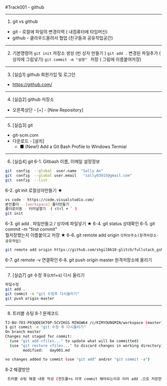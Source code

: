 #Track001 -  github

---
1. git  vs  github
- git - 로컬에 파일의 변경이력 ( 내컴퓨터에 타임머신)
- github - 클라우드올려서 협업 (친구들과 공유작업공간)

---
2. 기본명령어
   `git init`  저장소 생성   (빈 상자 만들기 )
   `git add .`  변경된 파일추가 ( 상자에 그림넣기)
   `git commit -m "설명" `  저장 ( 그림에 이름붙여저장)

---
3. [실습1] github 회원가입 및 로그인
 -  https://github.com/

---
4. [실습2] github 저장소
-  오른쪽상단 - [+] - [New Repository]

---
5. [실습3] git
- git-scm.com
- 다운로드 - [설치] 
   - ■ (New!) Add a Git Bash Profile to Windows Termial

---
6. [실습4] git 
6-1.  Gitbash   이름, 이메일 설정정보 
```bash
git  config  --global  user.name  "Sally An"
git  config  --global user.email   "sally03915@gmail.com"
git  config  --list
```
6-2.  git init    로컬상자만들기 ★
```bash
vs code - https://code.visualstudio.com/
본인폴더 - [workspace] 폴더만들기
폴더로이동 - 터미널열기  ( ctrl + ` )
git init 
```
6-3.  git add .  파일만들고 / 상자에 파일넣기  ★
6-4.  git status  상태확인
6-5.  git commit  -m "first commit"  
   뭘저장했는지 이름붙이고 저장  ★
6-6.  git  remote  add  origin   `깃허브주소(원격저장소-공유작업)`
```bash
git remote add origin https://github.com/shgil0618-glitch/fullstack_gsh.git 
```
6-7.  git  remote  -v  연결확인
6-8.  git  push origin master   원격저장소에 올리기

---
7. [실습7] git 수정 후(ctrl+s) 다시 올리기
```bash
파일수정
git add .
git commit -m "git 수정후 다시올리기"
git push origin master
```

---
8. 트러블 슈팅
8-1 문제코드
```bash
TJ-BU-703-P03@DESKTOP-5CVIKGS MINGW64 /c/KIMYOUNGMIN/workspace (master)
$ git commit -m "git 수정 후 다시올리기"
On branch master
Changes not staged for commit:
  (use "git add <file>..." to update what will be committed)
  (use "git restore <file>..." to discard changes in working directory)       
        modified:   day001.md

no changes added to commit (use "git add" and/or "git commit -a")
```

8-2 해결방안
```bash
 트러블 슈팅 해결 내용 작성 (컨트롤+s 이후 commit 해야되는이유 이미 add .으로 저장한거 아니야?)
```



















